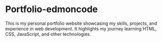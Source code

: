 # Portfolio-edmoncode
 This is my personal portfolio website showcasing my skills, projects, and experience in web development. It highlights my journey learning HTML, CSS, JavaScript, and other technologies.
